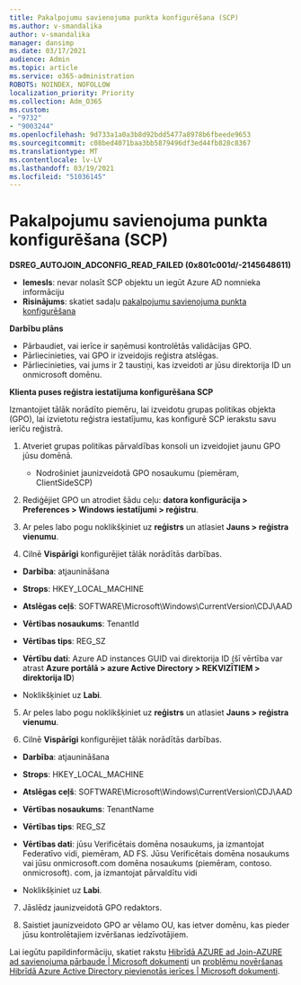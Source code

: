 ```yaml
---
title: Pakalpojumu savienojuma punkta konfigurēšana (SCP)
ms.author: v-smandalika
author: v-smandalika
manager: dansimp
ms.date: 03/17/2021
audience: Admin
ms.topic: article
ms.service: o365-administration
ROBOTS: NOINDEX, NOFOLLOW
localization_priority: Priority
ms.collection: Adm_O365
ms.custom:
- "9732"
- "9003244"
ms.openlocfilehash: 9d733a1a0a3b8d92bdd5477a8978b6fbeede9653
ms.sourcegitcommit: c08bed4071baa3bb5879496df3ed44fb828c8367
ms.translationtype: MT
ms.contentlocale: lv-LV
ms.lasthandoff: 03/19/2021
ms.locfileid: "51036145"
---
```

# <a name="configure-service-connection-point-scp"></a>Pakalpojumu savienojuma punkta konfigurēšana (SCP)

**DSREG_AUTOJOIN_ADCONFIG_READ_FAILED (0x801c001d/-2145648611)**

- **Iemesls**: nevar nolasīt SCP objektu un iegūt Azure AD nomnieka informāciju
- **Risinājums**: skatiet sadaļu [pakalpojumu savienojuma punkta konfigurēšana](https://docs.microsoft.com/azure/active-directory/devices/hybrid-azuread-join-federated-domains#configure-hybrid-azure-ad-join)


**Darbību plāns**

- Pārbaudiet, vai ierīce ir saņēmusi kontrolētās validācijas GPO.
- Pārliecinieties, vai GPO ir izveidojis reģistra atslēgas.
- Pārliecinieties, vai jums ir 2 taustiņi, kas izveidoti ar jūsu direktorija ID un onmicrosoft domēnu.

**Klienta puses reģistra iestatījuma konfigurēšana SCP**

Izmantojiet tālāk norādīto piemēru, lai izveidotu grupas politikas objekta (GPO), lai izvietotu reģistra iestatījumu, kas konfigurē SCP ierakstu savu ierīču reģistrā.

1. Atveriet grupas politikas pārvaldības konsoli un izveidojiet jaunu GPO jūsu domēnā.
     - Nodrošiniet jaunizveidotā GPO nosaukumu (piemēram, ClientSideSCP)

2. Rediģējiet GPO un atrodiet šādu ceļu: **datora konfigurācija > Preferences > Windows iestatījumi > reģistru**.

3. Ar peles labo pogu noklikšķiniet uz **reģistrs** un atlasiet **Jauns > reģistra vienumu**.

4. Cilnē **Vispārīgi** konfigurējiet tālāk norādītās darbības.
  
- **Darbība**: atjaunināšana
    
- **Strops**: HKEY_LOCAL_MACHINE
    
- **Atslēgas ceļš**: SOFTWARE\Microsoft\Windows\CurrentVersion\CDJ\AAD
    
- **Vērtības nosaukums**: TenantId
    
- **Vērtības tips**: REG_SZ
    
- **Vērtību dati**: Azure AD instances GUID vai direktorija ID (šī vērtība var atrast **Azure portālā > azure Active Directory > REKVIZĪTIEM > direktorija ID**)
 
- Noklikšķiniet uz **Labi**.
 
5. Ar peles labo pogu noklikšķiniet uz **reģistrs** un atlasiet **Jauns > reģistra vienumu**.

6. Cilnē **Vispārīgi** konfigurējiet tālāk norādītās darbības.
  
- **Darbība**: atjaunināšana
    
- **Strops**: HKEY_LOCAL_MACHINE
    
- **Atslēgas ceļš**: SOFTWARE\Microsoft\Windows\CurrentVersion\CDJ\AAD
    
- **Vērtības nosaukums**: TenantName
    
- **Vērtības tips**: REG_SZ
    
- **Vērtības dati**: jūsu Verificētais domēna nosaukums, ja izmantojat Federatīvo vidi, piemēram, AD FS. Jūsu Verificētais domēna nosaukums vai jūsu onmicrosoft.com domēna nosaukums (piemēram, contoso. onmicrosoft). com, ja izmantojat pārvaldītu vidi

- Noklikšķiniet uz **Labi**.

7. Jāslēdz jaunizveidotā GPO redaktors.

8. Saistiet jaunizveidoto GPO ar vēlamo OU, kas ietver domēnu, kas pieder jūsu kontrolētajiem izvēršanas iedzīvotājiem.

Lai iegūtu papildinformāciju, skatiet rakstu [Hibrīdā AZURE ad Join-AZURE ad savienojuma pārbaude | Microsoft dokumenti](https://docs.microsoft.com/azure/active-directory/devices/hybrid-azuread-join-control) un  [problēmu novēršanas Hibrīdā Azure Active Directory pievienotās ierīces | Microsoft dokumenti](https://docs.microsoft.com/azure/active-directory/devices/troubleshoot-hybrid-join-windows-current).









